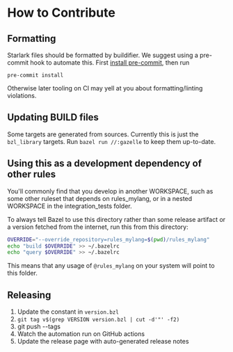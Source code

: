 # How to Contribute

## Formatting

Starlark files should be formatted by buildifier.
We suggest using a pre-commit hook to automate this.
First [install pre-commit](https://pre-commit.com/#installation),
then run

```shell
pre-commit install
```

Otherwise later tooling on CI may yell at you about formatting/linting violations.

## Updating BUILD files

Some targets are generated from sources.
Currently this is just the `bzl_library` targets.
Run `bazel run //:gazelle` to keep them up-to-date.

## Using this as a development dependency of other rules

You'll commonly find that you develop in another WORKSPACE, such as
some other ruleset that depends on rules_mylang, or in a nested
WORKSPACE in the integration_tests folder.

To always tell Bazel to use this directory rather than some release
artifact or a version fetched from the internet, run this from this
directory:

```sh
OVERRIDE="--override_repository=rules_mylang=$(pwd)/rules_mylang"
echo "build $OVERRIDE" >> ~/.bazelrc
echo "query $OVERRIDE" >> ~/.bazelrc
```

This means that any usage of `@rules_mylang` on your system will point to this folder.

## Releasing

1. Update the constant in `version.bzl`
1. `git tag v$(grep VERSION version.bzl | cut -d'"' -f2)`
1. git push --tags
1. Watch the automation run on GitHub actions
1. Update the release page with auto-generated release notes

